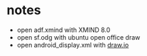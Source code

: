# notes
- open adf.xmind with XMIND 8.0
- open sf.odg with ubuntu open office draw
- open android_display.xml with [draw.io](http://www.draw.io)
